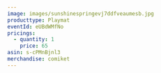 ```yaml
---
image: images/sunshinespringevj7ddfveaumesb.jpg
producttype: Playmat
eventId: eUBdWMfNo
pricings:
  - quantity: 1
    price: 65
asin: s-cPMnBjnl3
merchandise: comiket
---
```

